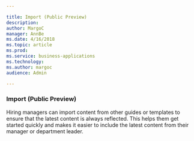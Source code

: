 ```yaml
---

title: Import (Public Preview)
description: 
author: MargoC
manager: AnnBe
ms.date: 4/16/2018
ms.topic: article
ms.prod: 
ms.service: business-applications
ms.technology: 
ms.author: margoc
audience: Admin

---
```

### Import (Public Preview)



Hiring managers can import content from other guides or templates to ensure that
the latest content is always reflected. This helps them get started quickly and
makes it easier to include the latest content from their manager or department
leader.


